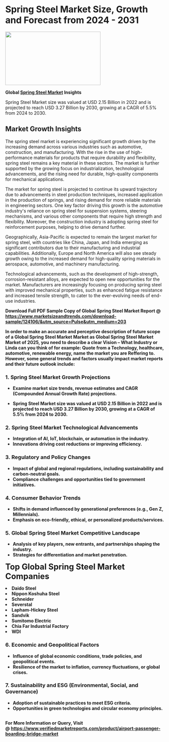 <H1>Spring Steel Market Size, Growth and Forecast from 2024 - 2031</H1><img class="aligncenter size-medium wp-image-584254" src="https://thirdeyenews.in/wp-content/uploads/2024/09/Global-Market-Research-300x168.jpeg" alt="" width="300" height="168" /><p><strong>Global&nbsp;<a href="https://www.marketsizeandtrends.com/download-sample/124106/&amp;utm_source=Pulse&amp;utm_medium=203">Spring Steel Market</a> Insights</strong></p><p>Spring Steel Market size was valued at USD 2.15 Billion in 2022 and is projected to reach USD 3.27 Billion by 2030, growing at a CAGR of 5.5% from 2024 to 2030.</p><p><h2>Market Growth Insights</h2> <p>The spring steel market is experiencing significant growth driven by the increasing demand across various industries such as automotive, construction, and manufacturing. With the rise in the use of high-performance materials for products that require durability and flexibility, spring steel remains a key material in these sectors. The market is further supported by the growing focus on industrialization, technological advancements, and the rising need for durable, high-quality components for mechanical applications.</p> <p><strong></strong></p> <p>The market for spring steel is projected to continue its upward trajectory due to advancements in steel production techniques, increased application in the production of springs, and rising demand for more reliable materials in engineering sectors. One key factor driving this growth is the automotive industry's reliance on spring steel for suspension systems, steering mechanisms, and various other components that require high strength and flexibility. Moreover, the construction industry is adopting spring steel for reinforcement purposes, helping to drive demand further.</p> <p>Geographically, Asia-Pacific is expected to remain the largest market for spring steel, with countries like China, Japan, and India emerging as significant contributors due to their manufacturing and industrial capabilities. Additionally, Europe and North America will also see steady growth owing to the increased demand for high-quality spring materials in aerospace, automotive, and machinery manufacturing.</p> <p>Technological advancements, such as the development of high-strength, corrosion-resistant alloys, are expected to open new opportunities for the market. Manufacturers are increasingly focusing on producing spring steel with improved mechanical properties, such as enhanced fatigue resistance and increased tensile strength, to cater to the ever-evolving needs of end-use industries.</p> <p><strong></p><p><span class=""><strong>Download Full PDF Sample Copy of Global Spring Steel Market Report</strong> @ <a href="https://www.marketsizeandtrends.com/download-sample/124106/&amp;utm_source=Pulse&amp;utm_medium=203" target="_blank">https://www.marketsizeandtrends.com/download-sample/124106/&amp;utm_source=Pulse&amp;utm_medium=203</a></span></p><p>In order to make an accurate and perceptive description of future scope of a Global&nbsp;Spring Steel Market Market as Global&nbsp;Spring Steel Market Market of 2025, you need to describe a clear Vision &ndash; What Industry or Linda can you think of for example: Quote from a Technology, healthcare, automotive, renewable energy, name the market you are Reffering to. However, some general trends and factors usually impact market reports and their future outlook include:</p><h3>1.&nbsp;<strong>Spring Steel Market Growth Projections</strong></h3><ul><li>Examine market size trends, revenue estimates and CAGR (Compounded Annual Growth Rate) projections.</li><li><p>Spring Steel Market size was valued at USD 2.15 Billion in 2022 and is projected to reach USD 3.27 Billion by 2030, growing at a CAGR of 5.5% from 2024 to 2030.</p></li></ul><h3>2.&nbsp;<strong>Spring Steel Market Technological Advancements</strong></h3><ul><li>Integration of AI, IoT, blockchain, or automation in the industry.</li><li>Innovations driving cost reductions or improving efficiency.</li></ul><h3>3.&nbsp;<strong>Regulatory and Policy Changes</strong></h3><ul><li>Impact of global and regional regulations, including sustainability and carbon-neutral goals.</li><li>Compliance challenges and opportunities tied to government initiatives.</li></ul><h3>4.&nbsp;<strong>Consumer Behavior Trends</strong></h3><ul><li>Shifts in demand influenced by generational preferences (e.g., Gen Z, Millennials).</li><li>Emphasis on eco-friendly, ethical, or personalized products/services.</li></ul><h3>5.&nbsp;<strong>Global Spring Steel Market Competitive Landscape</strong></h3><ul><li>Analysis of key players, new entrants, and partnerships shaping the industry.</li><li>Strategies for differentiation and market penetration.</li></ul><p data-pm-slice="1 1 []"><span style="color: inherit; font-family: inherit; font-size: 25px;">Top Global Spring Steel Market Companies</span></p><div class="" data-test-id=""><p><li>Daido Steel</li><li> Nippon Koshuha Steel</li><li> Schneider</li><li> Severstal</li><li> Lapham-Hickey Steel</li><li> Sandvik</li><li> Sumitomo Electric</li><li> Chia Far Industrial Factory</li><li> WDI</li></p></div><h3>6.&nbsp;<strong>Economic and Geopolitical Factors</strong></h3><ul><li>Influence of global economic conditions, trade policies, and geopolitical events.</li><li>Resilience of the market to inflation, currency fluctuations, or global crises.</li></ul><h3>7.&nbsp;<strong>Sustainability and ESG (Environmental, Social, and Governance)</strong></h3><ul><li>Adoption of sustainable practices to meet ESG criteria.</li><li>Opportunities in green technologies and circular economy principles.</li></ul><h2><strong style="font-size: 14px;">For More Information or Query, Visit @&nbsp;</strong><a style="background-color: #ffffff; font-size: 14px;" href="https://www.marketsizeandtrends.com/report/spring-steel-market/" target="_blank">https://www.verifiedmarketreports.com/product/airport-passenger-boarding-bridge-market</a></h2>
